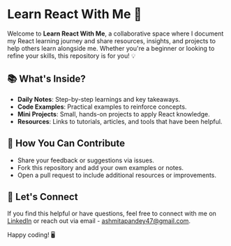 # Learn React With Me 🚀

Welcome to **Learn React With Me**, a collaborative space where I document my React learning journey and share resources, insights, and projects to help others learn alongside me. Whether you're a beginner or looking to refine your skills, this repository is for you! 💡

## 📚 What's Inside?
- **Daily Notes**: Step-by-step learnings and key takeaways.
- **Code Examples**: Practical examples to reinforce concepts.
- **Mini Projects**: Small, hands-on projects to apply React knowledge.
- **Resources**: Links to tutorials, articles, and tools that have been helpful.

## 🤝 How You Can Contribute
- Share your feedback or suggestions via issues.
- Fork this repository and add your own examples or notes.
- Open a pull request to include additional resources or improvements.

## 💌 Let's Connect
If you find this helpful or have questions, feel free to connect with me on [LinkedIn](https://linkedin.com/in/ashmitapandey47) or reach out via email - ashmitapandey47@gmail.com.

Happy coding! 🖥️
